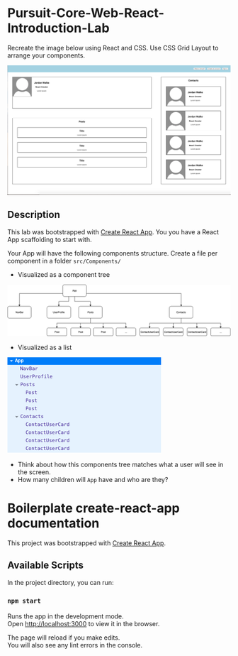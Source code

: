 # Pursuit-Core-Web-React-Introduction-Lab


Recreate the image below using React and CSS.  Use CSS Grid Layout to arrange your components.

![ProfilePage](./ProfilePage.png)

## Description

This lab was bootstrapped with [Create React App](https://github.com/facebook/create-react-app). You you have a React App scaffolding to start with.

Your App will have the following components structure. Create a file per component in a folder `src/Components/`

* Visualized as a component tree

![components tree](./component_tree.png)

* Visualized as a list

![components list](./components.png)


* Think about how this components tree matches what a user will see in the screen.
* How many children will `App` have and who are they?

# Boilerplate create-react-app documentation

This project was bootstrapped with [Create React App](https://github.com/facebook/create-react-app).

## Available Scripts

In the project directory, you can run:

### `npm start`

Runs the app in the development mode.<br />
Open [http://localhost:3000](http://localhost:3000) to view it in the browser.

The page will reload if you make edits.<br />
You will also see any lint errors in the console.

